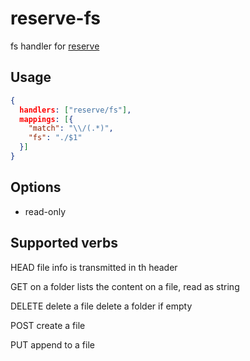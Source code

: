 # reserve-fs
fs handler for [reserve](https://npmjs.com/package/reserve)

## Usage

```json
{
  handlers: ["reserve/fs"],
  mappings: [{
    "match": "\\/(.*)",
    "fs": "./$1"
  }]
}
```  

## Options

* read-only

## Supported verbs

HEAD
  file info is transmitted in th header

GET
  on a folder lists the content
  on a file, read as string
  
DELETE
  delete a file
  delete a folder if empty
  
POST
  create a file
  
PUT
  append to a file
